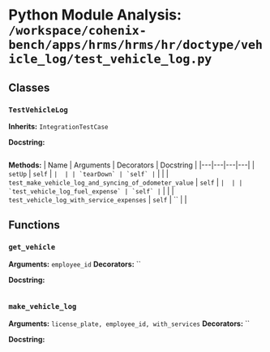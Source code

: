 # Python Module Analysis: `/workspace/cohenix-bench/apps/hrms/hrms/hr/doctype/vehicle_log/test_vehicle_log.py`

## Classes

### `TestVehicleLog`
**Inherits:** `IntegrationTestCase`


**Docstring:**
```

```

**Methods:**
| Name | Arguments | Decorators | Docstring |
|---|---|---|---|
| `setUp` | `self` | `` |  |
| `tearDown` | `self` | `` |  |
| `test_make_vehicle_log_and_syncing_of_odometer_value` | `self` | `` |  |
| `test_vehicle_log_fuel_expense` | `self` | `` |  |
| `test_vehicle_log_with_service_expenses` | `self` | `` |  |





## Functions

### `get_vehicle`
**Arguments:** `employee_id`
**Decorators:** ``

**Docstring:**
```

```
### `make_vehicle_log`
**Arguments:** `license_plate, employee_id, with_services`
**Decorators:** ``

**Docstring:**
```

```

